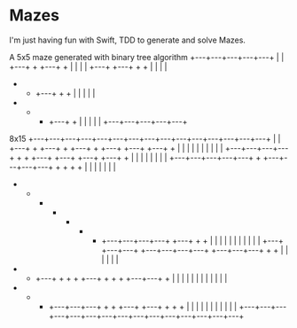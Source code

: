 # Mazes

I'm just having fun with Swift, TDD to generate and solve Mazes.

A 5x5 maze generated with binary tree algorithm
+---+---+---+---+---+
|                   |
+---+   +   +---+   +
|       |   |       |
+---+   +---+   +   +
|       |       |   |
+   +   +---+   +   +
|   |   |       |   |
+   +   +   +---+   +
|   |   |   |       |
+---+---+---+---+---+

8x15
+---+---+---+---+---+---+---+---+---+---+---+---+---+---+---+
|                                                           |
+---+   +   +---+   +   +---+   +   +---+   +---+   +---+   +
|       |   |       |   |       |   |       |       |       |
+---+---+---+---+   +   +   +---+   +---+   +---+   +---+   +
|                   |   |   |       |       |       |       |
+---+---+---+---+---+   +   +---+---+---+---+   +   +   +   +
|                       |   |                   |   |   |   |
+   +   +   +   +   +   +   +---+---+---+---+   +---+   +   +
|   |   |   |   |   |   |   |                   |       |   |
+---+   +---+---+   +---+---+---+---+   +---+---+---+   +   +
|       |           |                   |               |   |
+   +   +---+   +   +   +   +---+   +   +   +   +---+---+   +
|   |   |       |   |   |   |       |   |   |   |           |
+   +   +   +---+---+---+   +   +   +---+   +---+   +   +   +
|   |   |   |               |   |   |       |       |   |   |
+---+---+---+---+---+---+---+---+---+---+---+---+---+---+---+

